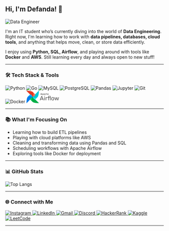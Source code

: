 ## Hi, I'm Defanda! 👋  

<img align="center" src="https://media1.tenor.com/m/_Tc8YXMUxj4AAAAd/hi-hello.gif" width="500" alt="Data Engineer" />

I'm an IT student who’s currently diving into the world of **Data Engineering**.  
Right now, I'm learning how to work with **data pipelines, databases, cloud tools**, and anything that helps move, clean, or store data efficiently.

I enjoy using **Python, SQL, Airflow**, and playing around with tools like **Docker** and **AWS**. Still learning every day and always open to new stuff!

---

### 🛠️ Tech Stack & Tools

<div align="left">
  <img src="https://cdn.jsdelivr.net/gh/devicons/devicon/icons/python/python-original.svg" height="40" alt="Python" />
  <img src="https://cdn.jsdelivr.net/gh/devicons/devicon/icons/go/go-original.svg" height="40" alt="Go" />
  <img src="https://cdn.jsdelivr.net/gh/devicons/devicon/icons/mysql/mysql-original.svg" height="40" alt="MySQL" />
  <img src="https://cdn.jsdelivr.net/gh/devicons/devicon/icons/postgresql/postgresql-original.svg" height="40" alt="PostgreSQL" />
  <img src="https://cdn.jsdelivr.net/gh/devicons/devicon/icons/pandas/pandas-original.svg" height="40" alt="Pandas" />
  <img src="https://cdn.jsdelivr.net/gh/devicons/devicon/icons/jupyter/jupyter-original.svg" height="40" alt="Jupyter" />
  <img src="https://cdn.jsdelivr.net/gh/devicons/devicon/icons/git/git-original.svg" height="40" alt="Git" />
  <img src="https://cdn.jsdelivr.net/gh/devicons/devicon/icons/docker/docker-original.svg" height="40" alt="Docker" />
  <img src="https://github.com/apache/airflow/blob/19ebcac2395ef9a6b6ded3a2faa29dc960c1e635/docs/apache-airflow/img/logos/wordmark_1.png?raw=true" height="40" alt="Apache Airflow" />
</div>

---

### 📚 What I'm Focusing On

- Learning how to build ETL pipelines  
- Playing with cloud platforms like AWS  
- Cleaning and transforming data using Pandas and SQL  
- Scheduling workflows with Apache Airflow  
- Exploring tools like Docker for deployment  

---

### 📊 GitHub Stats

![Top Langs](https://github-readme-stats.vercel.app/api/top-langs/?username=doctordoom101&theme=dark&layout=compact)

---

### 🌐 Connect with Me

<div align="left">
  <a href="https://instagram.com/fandadefjcr" target="_blank">
    <img src="https://img.shields.io/badge/Instagram-E4405F?style=for-the-badge&logo=instagram&logoColor=white" height="35" alt="Instagram" />
  </a>
  <a href="https://linkedin.com/in/defanda-yeremia" target="_blank">
    <img src="https://img.shields.io/badge/LinkedIn-0077B5?style=for-the-badge&logo=linkedin&logoColor=white" height="35" alt="LinkedIn" />
  </a>
  <a href="mailto:yeremiadefanda@gmail.com" target="_blank">
    <img src="https://img.shields.io/badge/Gmail-D14836?style=for-the-badge&logo=gmail&logoColor=white" height="35" alt="Gmail" />
  </a>
  <a href="https://discord.com/users/yourid" target="_blank">
    <img src="https://img.shields.io/badge/Discord-7289DA?style=for-the-badge&logo=discord&logoColor=white" height="35" alt="Discord" />
  </a>
  <a href="https://www.hackerrank.com/fandadefchristi1" target="_blank">
    <img src="https://img.shields.io/badge/HackerRank-2EC866?style=for-the-badge&logo=hackerrank&logoColor=white" height="35" alt="HackerRank" />
  </a>
  <a href="https://www.kaggle.com/defandayeremia" target="_blank">
    <img src="https://img.shields.io/badge/Kaggle-20BEFF?style=for-the-badge&logo=kaggle&logoColor=white" height="35" alt="Kaggle" />
  </a>
  <a href="https://leetcode.com/doctordoom101" target="_blank">
    <img src="https://img.shields.io/badge/LeetCode-FFA116?style=for-the-badge&logo=leetcode&logoColor=white" height="35" alt="LeetCode" />
  </a>
</div>

---
